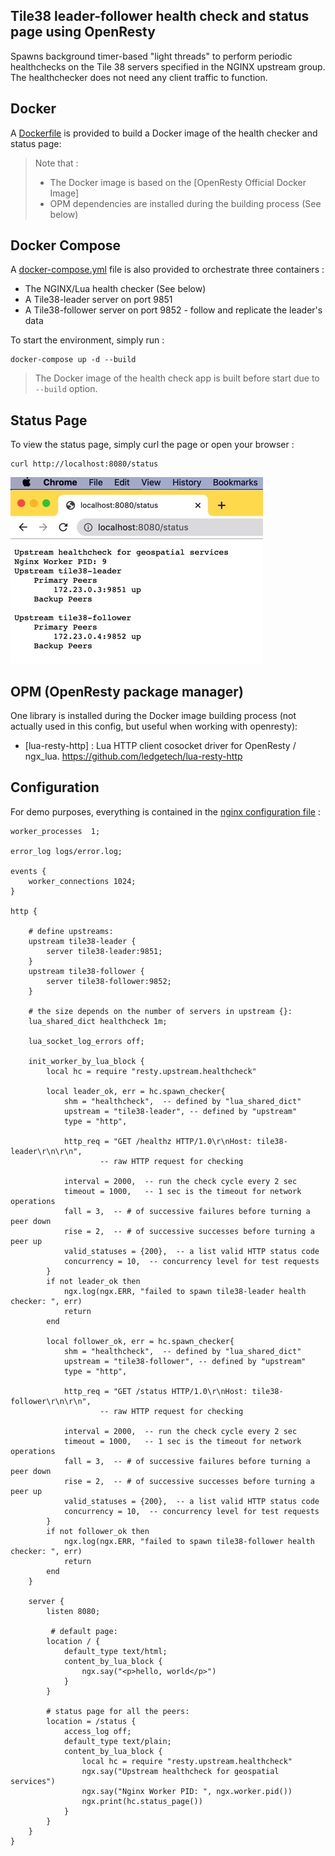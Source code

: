 ## Tile38 leader-follower health check and status page using OpenResty
  
Spawns background timer-based "light threads" to perform periodic healthchecks on the Tile 38 servers specified in the NGINX upstream group. The healthchecker does not need any client traffic to function. 

Docker
------

A [Dockerfile](Dockerfile) is provided to build a Docker image of the health checker and status page:

> Note that :
> * The Docker image is based on the [OpenResty Official Docker Image]
> * OPM dependencies are installed during the building process (See below)


Docker Compose
--------------

A [docker-compose.yml](docker-compose.yml) file is also provided to orchestrate
three containers :

* The NGINX/Lua health checker (See below)
* A Tile38-leader server on port 9851
* A Tile38-follower server on port 9852 -  follow and replicate the leader's data


To start the environment, simply run :

```shell
docker-compose up -d --build
```

> The Docker image of the health check app is built before start due to `--build` option.

Status Page
---

To view the status page,  simply curl the page or open your browser :

```shell
curl http://localhost:8080/status
```
![status page](7EED6F2B-2F0E-4DF5-A228-EC3B0FA655D3_4_5005_c.jpeg?raw=true "Status page showing peers")


OPM (OpenResty package manager)
---

One library is installed during the Docker image building process 
(not actually used in this config, but useful when working with openresty):

* [lua-resty-http] : Lua HTTP client cosocket driver for OpenResty / ngx_lua.
https://github.com/ledgetech/lua-resty-http



Configuration
-------------

For demo purposes, everything is contained in the [nginx configuration file](conf/nginx.conf) :

```nginx
worker_processes  1;

error_log logs/error.log;

events {
    worker_connections 1024;
}

http {

    # define upstreams:
    upstream tile38-leader {
        server tile38-leader:9851;
    }
    upstream tile38-follower {
        server tile38-follower:9852;
    }

    # the size depends on the number of servers in upstream {}:
    lua_shared_dict healthcheck 1m;

    lua_socket_log_errors off;

    init_worker_by_lua_block {
        local hc = require "resty.upstream.healthcheck"

        local leader_ok, err = hc.spawn_checker{
            shm = "healthcheck",  -- defined by "lua_shared_dict"
            upstream = "tile38-leader", -- defined by "upstream"
            type = "http",

            http_req = "GET /healthz HTTP/1.0\r\nHost: tile38-leader\r\n\r\n",
                    -- raw HTTP request for checking

            interval = 2000,  -- run the check cycle every 2 sec
            timeout = 1000,   -- 1 sec is the timeout for network operations
            fall = 3,  -- # of successive failures before turning a peer down
            rise = 2,  -- # of successive successes before turning a peer up
            valid_statuses = {200},  -- a list valid HTTP status code
            concurrency = 10,  -- concurrency level for test requests
        }
        if not leader_ok then
            ngx.log(ngx.ERR, "failed to spawn tile38-leader health checker: ", err)
            return
        end

        local follower_ok, err = hc.spawn_checker{
            shm = "healthcheck",  -- defined by "lua_shared_dict"
            upstream = "tile38-follower", -- defined by "upstream"
            type = "http",

            http_req = "GET /status HTTP/1.0\r\nHost: tile38-follower\r\n\r\n",
                    -- raw HTTP request for checking

            interval = 2000,  -- run the check cycle every 2 sec
            timeout = 1000,   -- 1 sec is the timeout for network operations
            fall = 3,  -- # of successive failures before turning a peer down
            rise = 2,  -- # of successive successes before turning a peer up
            valid_statuses = {200},  -- a list valid HTTP status code
            concurrency = 10,  -- concurrency level for test requests
        }
        if not follower_ok then
            ngx.log(ngx.ERR, "failed to spawn tile38-follower health checker: ", err)
            return
        end
    }

    server {
        listen 8080;
    
         # default page:
        location / {
            default_type text/html;
            content_by_lua_block {
                ngx.say("<p>hello, world</p>")
            }
        }

        # status page for all the peers:
        location = /status {
            access_log off;
            default_type text/plain;
            content_by_lua_block {
                local hc = require "resty.upstream.healthcheck"
                ngx.say("Upstream healthcheck for geospatial services")
                ngx.say("Nginx Worker PID: ", ngx.worker.pid())
                ngx.print(hc.status_page())
            }
        }
    }
}
```



